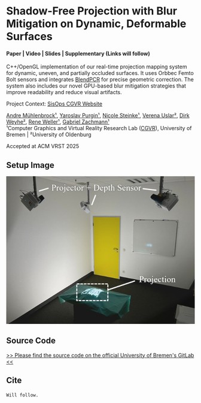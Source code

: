 # Shadow-Free Projection with Blur Mitigation on Dynamic, Deformable Surfaces
#### Paper | Video | Slides | Supplementary (Links will follow)

C++/OpenGL implementation of our real-time projection mapping system for dynamic, uneven, and partially occluded surfaces.
It uses Orbbec Femto Bolt sensors and integrates [BlendPCR](https://github.com/muehlenb/blendpcr) for precise geometric correction. The system also includes our novel GPU-based blur mitigation strategies that improve readability and reduce visual artifacts.

Project Context: [SisOps CGVR Website](https://cgvr.cs.uni-bremen.de/research/sisops/)

[Andre Mühlenbrock¹](https://orcid.org/0000-0002-7836-3341), [Yaroslav Purgin¹](https://orcid.org/0009-0004-0924-8528),  [Nicole Steinke¹](https://orcid.org/0009-0002-8756-1793), [Verena Uslar²](https://orcid.org/0000-0003-3252-2076), [Dirk Weyhe²](https://orcid.org/0000-0002-2660-625X), [Rene Weller¹](https://orcid.org/0009-0002-2544-4153), [Gabriel Zachmann¹](https://orcid.org/0000-0001-8155-1127)\
¹Computer Graphics and Virtual Reality Research Lab ([CGVR](https://cgvr.cs.uni-bremen.de/)), University of Bremen | 
²University of Oldenburg

Accepted at ACM VRST 2025

## Setup Image

![image](images/concept.jpg)

## Source Code

[>> Please find the source code on the official University of Bremen's GitLab <<](https://gitlab.informatik.uni-bremen.de/cgvr_public/DeformableProjection)

## Cite
```
Will follow.
```

